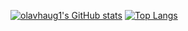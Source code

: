 [![olavhaug1's GitHub stats](https://github-stats-xi.vercel.app/api?username=olavhaug1&count_private=true&show_icons=true&theme=nord&hide=stars)](https://github.com/anuraghazra/github-readme-stats)
[![Top Langs](https://github-stats-xi.vercel.app/api/top-langs/?username=olavhaug1&layout=compact&langs_count=8&count_private=true&theme=nord)](https://github.com/anuraghazra/github-readme-stats)
